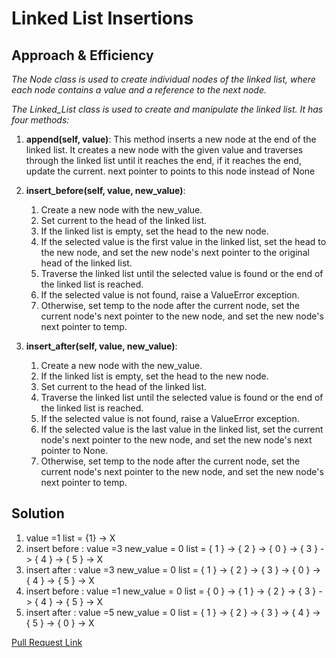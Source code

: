 # Linked List Insertions


## Approach & Efficiency
*The Node class is used to create individual nodes of the linked list, where each node contains a value and a reference to the next node.*

*The Linked_List class is used to create and manipulate the linked list. It has four methods:*


1. **append(self, value)**: This method inserts a new node at the end of the linked list. It creates a new node with the given value and traverses through the linked list until it reaches the end, if it reaches the end, update the current. next pointer to points to this node instead of None

2. **insert_before(self, value, new_value)**:

   1. Create a new node with the new_value.
   2. Set current to the head of the linked list.
   3. If the linked list is empty, set the head to the new node.
   4. If the selected value is the first value in the linked 
     list, set the head to the new node, and set the new node's 
      next pointer to the original head of the linked list.
   5. Traverse the linked list until the selected value is found 
     or the end of the linked list is reached.
   6. If the selected value is not found, raise a ValueError 
    exception.
   7. Otherwise, set temp to the node after the current node, set 
    the current node's next pointer to the new node, and set the 
     new node's next pointer to temp.

3. **insert_after(self, value, new_value)**:

   1. Create a new node with the new_value.
   2. If the linked list is empty, set the head to the new node.
   3. Set current to the head of the linked list.
   4. Traverse the linked list until the selected value is found 
    or the end of the linked list is reached.
   5. If the selected value is not found, raise a ValueError 
    exception.
   6. If the selected value is the last value in the linked list, 
    set the current node's next pointer to the new node, and set 
      the new node's next pointer to None.
   7. Otherwise, set temp to the node after the current node, set 
     the current node's next pointer to the new node, and set the 
      new node's next pointer to temp.

## Solution 

1.	value =1    list = {1} -> X
2.	insert before : value =3   new_value = 0    list = { 1 } -> { 2 } -> { 0 } -> { 3 } -> { 4 } -> { 5 } -> X
3.	insert after :  value =3   new_value = 0    list = { 1 } -> { 2 } -> { 3 } -> { 0 } -> { 4 } -> { 5 } -> X
4.	insert before : value =1   new_value = 0    list = { 0 } -> { 1 } -> { 2 } -> { 3 } -> { 4 } -> { 5 } -> X
5.	insert after :  value =5   new_value = 0    list = { 1 } -> { 2 } -> { 3 } -> { 4 } -> { 5 } -> { 0 } -> X


[Pull Request Link](https://github.com/DohaKhamaiseh/data-structures-and-algorithms/pull/6)